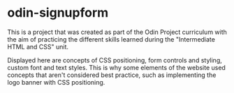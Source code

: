 # odin-signupform
This is a project that was created as part of the Odin Project curriculum with the aim of practicing 
the different skills learned during the "Intermediate HTML and CSS" unit.

Displayed here are concepts of CSS positioning, form controls and styling, custom font and text styles.
This is why some elements of the website used concepts that aren't considered best practice, such as 
implementing the logo banner with CSS positioning.
